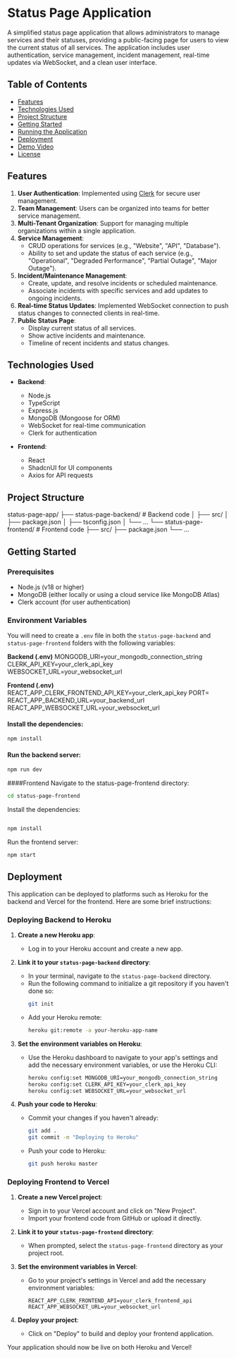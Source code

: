 # Status Page Application

A simplified status page application that allows administrators to manage services and their statuses, providing a public-facing page for users to view the current status of all services. The application includes user authentication, service management, incident management, real-time updates via WebSocket, and a clean user interface.

## Table of Contents
- [Features](#features)
- [Technologies Used](#technologies-used)
- [Project Structure](#project-structure)
- [Getting Started](#getting-started)
- [Running the Application](#running-the-application)
- [Deployment](#deployment)
- [Demo Video](#demo-video)
- [License](#license)

## Features

1. **User Authentication**: Implemented using [Clerk](https://clerk.dev/) for secure user management.
2. **Team Management**: Users can be organized into teams for better service management.
3. **Multi-Tenant Organization**: Support for managing multiple organizations within a single application.
4. **Service Management**:
   - CRUD operations for services (e.g., "Website", "API", "Database").
   - Ability to set and update the status of each service (e.g., "Operational", "Degraded Performance", "Partial Outage", "Major Outage").
5. **Incident/Maintenance Management**:
   - Create, update, and resolve incidents or scheduled maintenance.
   - Associate incidents with specific services and add updates to ongoing incidents.
6. **Real-time Status Updates**: Implemented WebSocket connection to push status changes to connected clients in real-time.
7. **Public Status Page**: 
   - Display current status of all services.
   - Show active incidents and maintenance.
   - Timeline of recent incidents and status changes.

## Technologies Used

- **Backend**: 
  - Node.js
  - TypeScript
  - Express.js
  - MongoDB (Mongoose for ORM)
  - WebSocket for real-time communication
  - Clerk for authentication

- **Frontend**:
  - React
  - ShadcnUI for UI components
  - Axios for API requests

## Project Structure

status-page-app/ ├── status-page-backend/ # Backend code │ ├── src/ │ ├── package.json │ ├── tsconfig.json │ 
└── ... └── status-page-frontend/ # Frontend code ├── src/ ├── package.json └── ...


## Getting Started

### Prerequisites

- Node.js (v18 or higher)
- MongoDB (either locally or using a cloud service like MongoDB Atlas)
- Clerk account (for user authentication)

### Environment Variables

You will need to create a `.env` file in both the `status-page-backend` and `status-page-frontend` folders with the following variables:

**Backend (.env)**
MONGODB_URI=your_mongodb_connection_string 
CLERK_API_KEY=your_clerk_api_key 
WEBSOCKET_URL=your_websocket_url


**Frontend (.env)**
REACT_APP_CLERK_FRONTEND_API_KEY=your_clerk_api_key
PORT=
REACT_APP_BACKEND_URL=your_backend_url
REACT_APP_WEBSOCKET_URL=your_websocket_url

#### Install the dependencies:
```bash
npm install
```
#### Run the backend server:
```bash
npm run dev
```

####Frontend
Navigate to the status-page-frontend directory:
```bash
cd status-page-frontend
```
Install the dependencies:
```bash

npm install
```
Run the frontend server:
```bash
npm start
```
## Deployment

This application can be deployed to platforms such as Heroku for the backend and Vercel for the frontend. Here are some brief instructions:

### Deploying Backend to Heroku

1. **Create a new Heroku app**:
   - Log in to your Heroku account and create a new app.

2. **Link it to your `status-page-backend` directory**:
   - In your terminal, navigate to the `status-page-backend` directory.
   - Run the following command to initialize a git repository if you haven't done so:
     ```bash
     git init
     ```
   - Add your Heroku remote:
     ```bash
     heroku git:remote -a your-heroku-app-name
     ```

3. **Set the environment variables on Heroku**:
   - Use the Heroku dashboard to navigate to your app's settings and add the necessary environment variables, or use the Heroku CLI:
     ```bash
     heroku config:set MONGODB_URI=your_mongodb_connection_string
     heroku config:set CLERK_API_KEY=your_clerk_api_key
     heroku config:set WEBSOCKET_URL=your_websocket_url
     ```

4. **Push your code to Heroku**:
   - Commit your changes if you haven't already:
     ```bash
     git add .
     git commit -m "Deploying to Heroku"
     ```
   - Push your code to Heroku:
     ```bash
     git push heroku master
     ```

### Deploying Frontend to Vercel

1. **Create a new Vercel project**:
   - Sign in to your Vercel account and click on "New Project".
   - Import your frontend code from GitHub or upload it directly.

2. **Link it to your `status-page-frontend` directory**:
   - When prompted, select the `status-page-frontend` directory as your project root.

3. **Set the environment variables in Vercel**:
   - Go to your project's settings in Vercel and add the necessary environment variables:
     ```
     REACT_APP_CLERK_FRONTEND_API=your_clerk_frontend_api
     REACT_APP_WEBSOCKET_URL=your_websocket_url
     ```

4. **Deploy your project**:
   - Click on "Deploy" to build and deploy your frontend application.

Your application should now be live on both Heroku and Vercel! 
